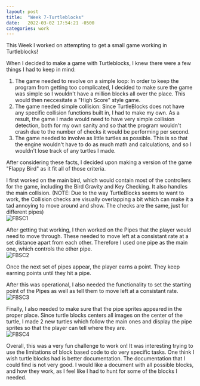 ```yaml
---
layout: post
title:  "Week 7-Turtleblocks"
date:   2022-03-02 17:54:21 -0500
categories: work
---
```

This Week I worked on attempting to get a small game working in Turtleblocks!

When I decided to make a game with Turtleblocks, I knew there were a few things I had to keep in mind:

1. The game needed to revolve on a simple loop: In order to keep the program from getting too complicated, I decided to make sure the game was simple so I wouldn't have a million blocks all over the place. This would then neccesitate a "High Score" style game.
2. The game needed simple collision: Since TurtleBlocks does not have any specific collision functions built in, I had to make my own. As a result, the game I made would need to have very simple collision detection, both for my own sanity and so that the program wouldn't crash due to the number of checks it would be performing per second.
3. The game needed to involve as little turtles as possible. This is so that the engine wouldn't have to do as much math and calculations, and so I wouldn't lose track of any turtles I made.

After considering these facts, I decided upon making a version of the game "Flappy Bird" as it fit all of those criteria.

I first worked on the main bird, which would contain most of the controllers for the game, including the Bird Gravity and Key Checking. It also handles the main collision.
(NOTE: Due to the way TurtleBlocks seems to want to work, the Collision checks are visually overlapping a bit which can make it a tad annoying to move around and show. The checks are the same, just for different pipes)
<br>
![FBSC1](https://edmarrs.github.io/images/fbsc1.PNG)

After getting that working, I then worked on the Pipes that the player would need to move through. These needed to move left at a consistant rate at a set distance apart from each other. Therefore I used one pipe as the main one, which controls the other pipe.
<br>
![FBSC2](https://edmarrs.github.io/images/fbsc2.PNG)

Once the next set of pipes appear, the player earns a point. They keep earning points until they hit a pipe.

After this was operational, I also needed the functionality to set the starting point of the Pipes as well as tell them to move left at a consistant rate.
<br>
![FBSC3](https://edmarrs.github.io/images/fbsc3.PNG)

Finally, I also needed to make sure that the pipe sprites appeared in the proper place. Since turtle blocks centers all images on the center of the turtle, I made 2 new turtles which follow the main ones and display the pipe sprites so that the player can tell where they are.
<br>
![FBSC4](https://edmarrs.github.io/images/fbsc4.PNG)

Overall, this was a very fun challenge to work on! It was interesting trying to use the limitations of block based code to do very specific tasks.
One think I wish turtle blocks had is better documentation. The documentation that I could find is not very good. I would like a document with all possible blocks, and how they work, as I feel like I had to hunt for some of the blocks I needed.


 





